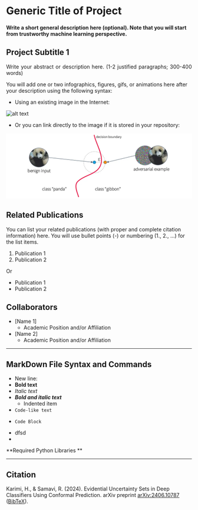 # Generic Title of Project

#### Write a short general description here (optional). Note that you will start from trustworthy machine learning perspective.


## Project Subtitle 1

<div align="justify">Write your abstract or description here. (1-2 justified paragraphs; 300-400 words)</div>

You will add one or two infographics, figures, gifs, or animations here after your description using the following syntax:

- Using an existing image in the Internet:

![alt text](https://miro.medium.com/v2/resize:fit:1100/format:webp/1*leJxy5cZqSxbN5cSSJRpeA.png)

- Or you can link directly to the image if it is stored in your repository:

![alt text](https://github.com/tailabTMU/ECP/blob/main/test/image.webp)

## Related Publications

You can list your related publications (with proper and complete citation information) here. You will use bullet points (-) or numbering (1., 2., ...) for the list items.
1. Publication 1
2. Publication 2

Or

- Publication 1
- Publication 2

## Collaborators

- [Name 1]
  - Academic Position and/or Affiliation
- [Name 2]
  - Academic Position and/or Affiliation

---

## MarkDown File Syntax and Commands

<!--- Comments are written like this --->
- New line: <br/>
- **Bold text**
- *Italic text*
- ***Bold and italic text***
  - Indented item 
- `Code-like text` 
-
  ```
  Code Block
  ```
- dfsd
- 
  
**Required Python Libraries **


***



## Citation
Karimi, H., & Samavi, R. (2024). Evidential Uncertainty Sets in Deep Classifiers Using Conformal Prediction. arXiv preprint [arXiv:2406.10787](https://arxiv.org/abs/2406.10787) ([BibTeX](https://scholar.googleusercontent.com/scholar.bib?q=info:-Xtg9_TC0l8J:scholar.google.com/&output=citation&scisdr=ClHThqE0EInapi4G4T8:AFWwaeYAAAAAZocA-T_QDOFB9Ot3-ZLzwBjva18&scisig=AFWwaeYAAAAAZocA-XghJuYAkw1mPHw1BpbBO1g&scisf=4&ct=citation&cd=-1&hl=en)).
